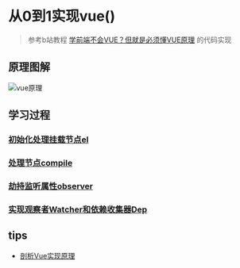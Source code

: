 # 从0到1实现vue()
> 参考b站教程 [学前端不会VUE？但就是必须懂VUE原理](https://www.bilibili.com/video/BV15D4y1o73Z?p=3&spm_id_from=pageDriver) 的代码实现


## 原理图解
![vue原理](https://github.com/DMQ/mvvm/blob/master/img/2.png?raw=true)

## 学习过程
### [初始化处理挂载节点el](./01.node2Fragment)
### [处理节点compile](./02.compile)
### [劫持监听属性observer](./03.observer)
### [实现观察者Watcher和依赖收集器Dep](./04.Watcher&Dep)


## tips
* [剖析Vue实现原理](https://github.com/DMQ/mvvm)